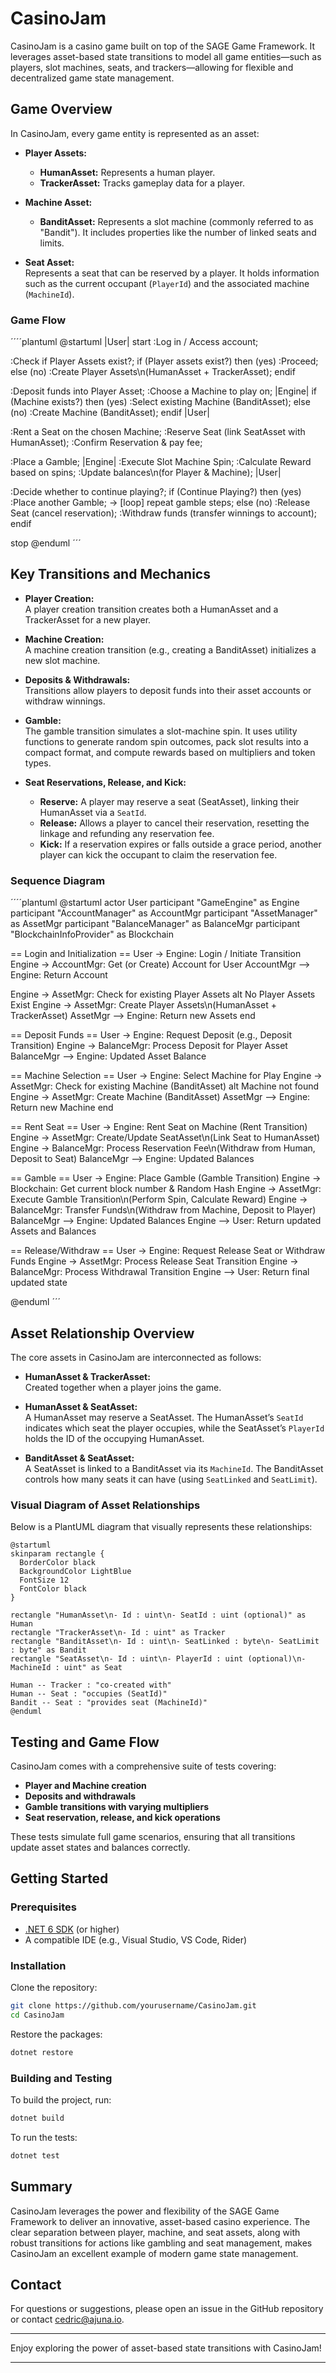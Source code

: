 ﻿# CasinoJam

CasinoJam is a casino game built on top of the SAGE Game Framework. It leverages asset-based state transitions to model all game entities—such as players, slot machines, seats, and trackers—allowing for flexible and decentralized game state management.

## Game Overview

In CasinoJam, every game entity is represented as an asset:
  
- **Player Assets:**  
  - **HumanAsset:** Represents a human player.
  - **TrackerAsset:** Tracks gameplay data for a player.

- **Machine Asset:**  
  - **BanditAsset:** Represents a slot machine (commonly referred to as "Bandit"). It includes properties like the number of linked seats and limits.

- **Seat Asset:**  
  Represents a seat that can be reserved by a player. It holds information such as the current occupant (`PlayerId`) and the associated machine (`MachineId`).


### Game Flow

´´´´plantuml
@startuml
|User|
start
:Log in / Access account;

:Check if Player Assets exist?;
if (Player assets exist?) then (yes)
  :Proceed;
else (no)
  :Create Player Assets\n(HumanAsset + TrackerAsset);
endif

:Deposit funds into Player Asset;
:Choose a Machine to play on;
|Engine|
if (Machine exists?) then (yes)
  :Select existing Machine (BanditAsset);
else (no)
  :Create Machine (BanditAsset);
endif
|User|

:Rent a Seat on the chosen Machine;
:Reserve Seat (link SeatAsset with HumanAsset);
:Confirm Reservation & pay fee;

:Place a Gamble;
|Engine|
:Execute Slot Machine Spin;
:Calculate Reward based on spins;
:Update balances\n(for Player & Machine);
|User|

:Decide whether to continue playing?;
if (Continue Playing?) then (yes)
  :Place another Gamble;
  -> [loop] repeat gamble steps;
else (no)
  :Release Seat (cancel reservation);
  :Withdraw funds (transfer winnings to account);
endif

stop
@enduml
´´´

## Key Transitions and Mechanics

- **Player Creation:**  
  A player creation transition creates both a HumanAsset and a TrackerAsset for a new player.

- **Machine Creation:**  
  A machine creation transition (e.g., creating a BanditAsset) initializes a new slot machine.

- **Deposits & Withdrawals:**  
  Transitions allow players to deposit funds into their asset accounts or withdraw winnings.

- **Gamble:**  
  The gamble transition simulates a slot-machine spin. It uses utility functions to generate random spin outcomes, pack slot results into a compact format, and compute rewards based on multipliers and token types.

- **Seat Reservations, Release, and Kick:**  
  - **Reserve:** A player may reserve a seat (SeatAsset), linking their HumanAsset via a `SeatId`.
  - **Release:** Allows a player to cancel their reservation, resetting the linkage and refunding any reservation fee.
  - **Kick:** If a reservation expires or falls outside a grace period, another player can kick the occupant to claim the reservation fee.

 ### Sequence Diagram

´´´´plantuml
@startuml
actor User
participant "GameEngine" as Engine
participant "AccountManager" as AccountMgr
participant "AssetManager" as AssetMgr
participant "BalanceManager" as BalanceMgr
participant "BlockchainInfoProvider" as Blockchain

== Login and Initialization ==
User -> Engine: Login / Initiate Transition
Engine -> AccountMgr: Get (or Create) Account for User
AccountMgr --> Engine: Return Account

Engine -> AssetMgr: Check for existing Player Assets
alt No Player Assets Exist
    Engine -> AssetMgr: Create Player Assets\n(HumanAsset + TrackerAsset)
    AssetMgr --> Engine: Return new Assets
end

== Deposit Funds ==
User -> Engine: Request Deposit (e.g., Deposit Transition)
Engine -> BalanceMgr: Process Deposit for Player Asset
BalanceMgr --> Engine: Updated Asset Balance

== Machine Selection ==
User -> Engine: Select Machine for Play
Engine -> AssetMgr: Check for existing Machine (BanditAsset)
alt Machine not found
    Engine -> AssetMgr: Create Machine (BanditAsset)
    AssetMgr --> Engine: Return new Machine
end

== Rent Seat ==
User -> Engine: Rent Seat on Machine (Rent Transition)
Engine -> AssetMgr: Create/Update SeatAsset\n(Link Seat to HumanAsset)
Engine -> BalanceMgr: Process Reservation Fee\n(Withdraw from Human, Deposit to Seat)
BalanceMgr --> Engine: Updated Balances

== Gamble ==
User -> Engine: Place Gamble (Gamble Transition)
Engine -> Blockchain: Get current block number & Random Hash
Engine -> AssetMgr: Execute Gamble Transition\n(Perform Spin, Calculate Reward)
Engine -> BalanceMgr: Transfer Funds\n(Withdraw from Machine, Deposit to Player)
BalanceMgr --> Engine: Updated Balances
Engine --> User: Return updated Assets and Balances

== Release/Withdraw ==
User -> Engine: Request Release Seat or Withdraw Funds
Engine -> AssetMgr: Process Release Seat Transition
Engine -> BalanceMgr: Process Withdrawal Transition
Engine --> User: Return final updated state

@enduml
´´´

## Asset Relationship Overview

The core assets in CasinoJam are interconnected as follows:

- **HumanAsset & TrackerAsset:**  
  Created together when a player joins the game.
  
- **HumanAsset & SeatAsset:**  
  A HumanAsset may reserve a SeatAsset. The HumanAsset’s `SeatId` indicates which seat the player occupies, while the SeatAsset’s `PlayerId` holds the ID of the occupying HumanAsset.

- **BanditAsset & SeatAsset:**  
  A SeatAsset is linked to a BanditAsset via its `MachineId`. The BanditAsset controls how many seats it can have (using `SeatLinked` and `SeatLimit`).

### Visual Diagram of Asset Relationships

Below is a PlantUML diagram that visually represents these relationships:

```plantuml
@startuml
skinparam rectangle {
  BorderColor black
  BackgroundColor LightBlue
  FontSize 12
  FontColor black
}

rectangle "HumanAsset\n- Id : uint\n- SeatId : uint (optional)" as Human
rectangle "TrackerAsset\n- Id : uint" as Tracker
rectangle "BanditAsset\n- Id : uint\n- SeatLinked : byte\n- SeatLimit : byte" as Bandit
rectangle "SeatAsset\n- Id : uint\n- PlayerId : uint (optional)\n- MachineId : uint" as Seat

Human -- Tracker : "co-created with"
Human -- Seat : "occupies (SeatId)"
Bandit -- Seat : "provides seat (MachineId)"
@enduml
```

## Testing and Game Flow

CasinoJam comes with a comprehensive suite of tests covering:
- **Player and Machine creation**
- **Deposits and withdrawals**
- **Gamble transitions with varying multipliers**
- **Seat reservation, release, and kick operations**

These tests simulate full game scenarios, ensuring that all transitions update asset states and balances correctly.

## Getting Started

### Prerequisites

- [.NET 6 SDK](https://dotnet.microsoft.com/download) (or higher)
- A compatible IDE (e.g., Visual Studio, VS Code, Rider)

### Installation

Clone the repository:

```bash
git clone https://github.com/yourusername/CasinoJam.git
cd CasinoJam
```

Restore the packages:

```bash
dotnet restore
```

### Building and Testing

To build the project, run:

```bash
dotnet build
```

To run the tests:

```bash
dotnet test
```

## Summary

CasinoJam leverages the power and flexibility of the SAGE Game Framework to deliver an innovative, asset-based casino experience. The clear separation between player, machine, and seat assets, along with robust transitions for actions like gambling and seat management, makes CasinoJam an excellent example of modern game state management.

## Contact

For questions or suggestions, please open an issue in the GitHub repository or contact [cedric@ajuna.io](mailto:cedric@ajuna.io).

---

Enjoy exploring the power of asset-based state transitions with CasinoJam!

---

